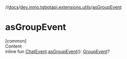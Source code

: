 //[docs](../../index.md)/[dev.inmo.tgbotapi.extensions.utils](index.md)/[asGroupEvent](as-group-event.md)



# asGroupEvent  
[common]  
Content  
inline fun [ChatEvent](../dev.inmo.tgbotapi.types.message.ChatEvents.abstracts/-chat-event/index.md).[asGroupEvent](as-group-event.md)(): [GroupEvent](../dev.inmo.tgbotapi.types.message.ChatEvents.abstracts/-group-event/index.md)?  




